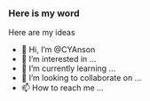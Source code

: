 ### Here is my word 

Here are my ideas



- 👋 Hi, I’m @CYAnson
- 👀 I’m interested in ...
- 🌱 I’m currently learning ...
- 💞️ I’m looking to collaborate on ...
- 📫 How to reach me ...

<!---
CYAnson/CYAnson is a ✨ special ✨ repository because its `README.md` (this file) appears on your GitHub profile.
You can click the Preview link to take a look at your changes.
